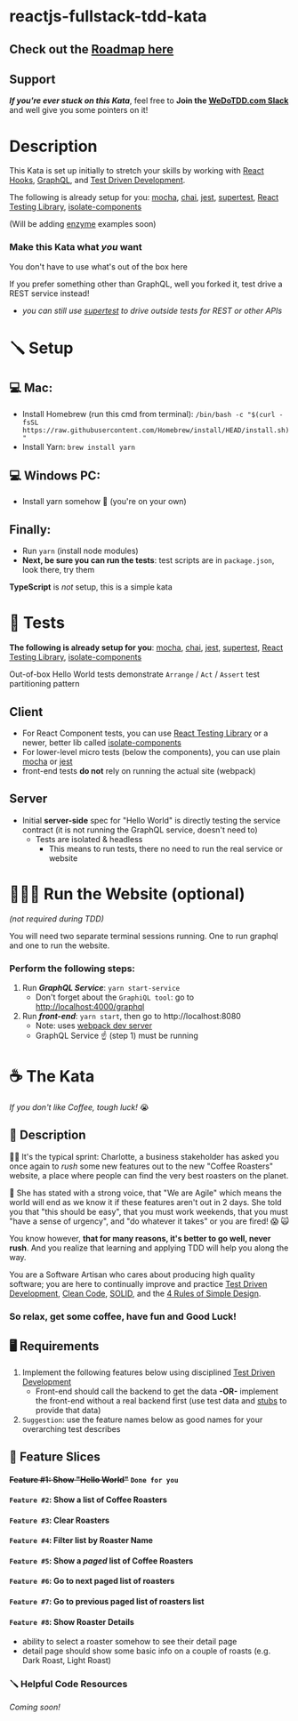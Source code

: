 # reactjs-fullstack-tdd-kata

## Check out the [Roadmap here](https://github.com/dschinkel/reactjs-fullstack-tdd-kata/projects/1)

## Support
**_If you're ever stuck on this Kata_**, feel free to **Join the [WeDoTDD.com Slack](https://join.slack.com/t/wedotdd/shared_invite/zt-ladr0ati-rD4bNNEx_Uu1v0pZsxZDNQ)** and well give you some pointers on it!

# Description
This Kata is set up initially to stretch your skills by working with [React Hooks](https://reactjs.org/docs/hooks-intro.html), [GraphQL](https://graphql.org/), and [Test Driven Development](http://wiki.c2.com/?TestDrivenDevelopment).

The following is already setup for you: [mocha](https://mochajs.org), [chai](https://www.chaijs.com), [jest](https://jestjs.io/), [supertest](https://github.com/visionmedia/supertest), [React Testing Library](https://testing-library.com), [isolate-components](https://www.npmjs.com/package/isolate-components)

(Will be adding [enzyme](https://enzymejs.github.io/enzyme) examples soon)

### Make this Kata what _you_ want
You don't have to use what's out of the box here

If you prefer something other than GraphQL, well you forked it, test drive a REST service instead!
  - *you can still use [supertest](https://github.com/visionmedia/supertest) to drive outside tests for REST or other APIs*

# 🪛 Setup

## 💻 Mac:
- Install Homebrew (run this cmd from terminal): `/bin/bash -c "$(curl -fsSL https://raw.githubusercontent.com/Homebrew/install/HEAD/install.sh)"`
- Install Yarn: `brew install yarn`

## 💻 Windows PC:
- Install yarn somehow 🤣 (you're on your own)

## Finally:
- Run `yarn` (install node modules)
- **Next, be sure you can run the tests**: test scripts are in `package.json`, look there, try them

**TypeScript** is _not_ setup, this is a simple kata

# 🧪 Tests
**The following is already setup for you**: [mocha](https://mochajs.org), [chai](https://www.chaijs.com), [jest](https://jestjs.io/), [supertest](https://github.com/visionmedia/supertest), [React Testing Library](https://testing-library.com), [isolate-components](https://www.npmjs.com/package/isolate-components)

Out-of-box Hello World tests demonstrate `Arrange` / `Act` / `Assert` test partitioning pattern

## Client
- For React Component tests, you can use [React Testing Library](https://testing-library.com) or a newer, better lib called [isolate-components](https://www.npmjs.com/package/isolate-components)
- For lower-level micro tests (below the components), you can use plain [mocha](https://mochajs.org) or [jest](https://jestjs.io/)
- front-end tests **do not** rely on running the actual site (webpack)

## Server
- Initial **server-side** spec for "Hello World" is directly testing the service contract (it is not running the GraphQL service, doesn't need to)
    - Tests are isolated & headless
        - This means to run tests, there no need to run the real service or website


# 🏃🏻‍♀️ Run the Website (optional)
*(not required during TDD)*

You will need two separate terminal sessions running.  One to run graphql and one to run the website.

### Perform the following steps: 
1. Run ***GraphQL Service***: `yarn start-service`
    - Don't forget about the `GraphiQL tool`: go to [http://localhost:4000/graphql](http://localhost:4000/graphql)
2. Run ***front-end***: `yarn start`, then go to http://localhost:8080
    - Note: uses [webpack dev server](https://webpack.js.org/configuration/dev-server)
    - GraphQL Service ☝ (step 1)️ must be running
    
# ☕️ The Kata
*If you don't like Coffee, tough luck!* 😭

## 📃 Description
 🤦‍♀️ It's the typical sprint: Charlotte, a business stakeholder has asked you once again to _rush_ some new features out to the new "Coffee Roasters" website, a place where people can find the very best roasters on the planet.  
 
🚨 She has stated with a strong voice, that "We are Agile" which means the world will end as we know it if these features aren't out in 2 days.  She told you that "this should be easy", that you must work weekends,  that you must "have a sense of urgency", and "do whatever it takes" or you are fired! 😱 🙀

You know however, **that for many reasons, it's better to go well, never rush**.  And you realize that learning and applying TDD will help you along the way.

You are a Software Artisan who cares about producing high quality software; you are here to continually improve and practice [Test Driven Development](http://wiki.c2.com/?TestDrivenDevelopment), [Clean Code](https://www.amazon.com/Clean-Code-Handbook-Software-Craftsmanship/dp/0132350882), [SOLID](https://en.wikipedia.org/wiki/SOLID), and the [4 Rules of Simple Design](https://martinfowler.com/bliki/BeckDesignRules.html).

### **So relax, get some coffee, have fun and Good Luck!**


## 🖥 Requirements
1. Implement the following features below using disciplined [Test Driven Development](http://wiki.c2.com/?TestDrivenDevelopment)
   - Front-end should call the backend to get the data **-OR-** implement the front-end without a real backend first (use test data and [stubs](https://martinfowler.com/articles/mocksArentStubs.html) to provide that data)
2. `Suggestion`: use the feature names below as good names for your overarching test describes

## 📜 Feature Slices
#### ~~Feature #1: Show "Hello World"~~   `Done for you`
#### `Feature #2`: Show a list of Coffee Roasters
#### `Feature #3`: Clear Roasters
#### `Feature #4`: Filter list by Roaster Name
#### `Feature #5`: Show a *paged* list of Coffee Roasters
#### `Feature #6`: Go to next paged list of roasters
#### `Feature #7`: Go to previous paged list of roasters list
#### `Feature #8`: Show Roaster Details
- ability to select a roaster somehow to see their detail page
- detail page should show some basic info on a couple of roasts (e.g. Dark Roast, Light Roast)

### 🪛 Helpful Code Resources
_Coming soon!_
